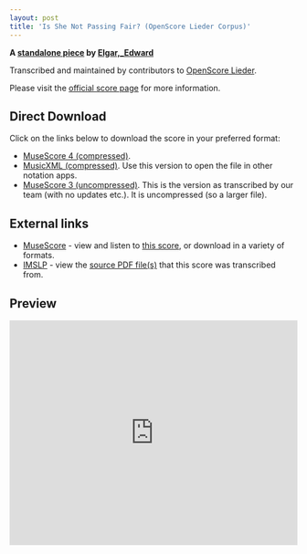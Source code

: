 ```yaml
---
layout: post
title: 'Is She Not Passing Fair? (OpenScore Lieder Corpus)'
---
```


__A [standalone piece](https://fourscoreandmore.org/openscore/lieder/Elgar,_Edward/_/) by [Elgar,_Edward](https://fourscoreandmore.org/openscore/lieder/Elgar,_Edward)__

Transcribed and maintained by contributors to [OpenScore Lieder].

Please visit the [official score page] for more information.

[official score page]: https://musescore.com/openscore-lieder-corpus/scores/6546527
[OpenScore Lieder]: https://musescore.com/openscore-lieder-corpus

## Direct Download

Click on the links below to download the score in your preferred format:
- [MuseScore 4 (compressed)](https://github.com/openscore/lieder/blob/main/scores/Elgar,_Edward/_/Is_She_Not_Passing_Fair/lc6546527.mscz?raw=true).
- [MusicXML (compressed)](https://github.com/openscore/lieder/blob/main/scores/Elgar,_Edward/_/Is_She_Not_Passing_Fair/lc6546527.mxl?raw=true). Use this version to open the file in other notation apps.
- [MuseScore 3 (uncompressed)](https://github.com/openscore/lieder/blob/main/scores/Elgar,_Edward/_/Is_She_Not_Passing_Fair/lc6546527.mscx?raw=true). This is the version as transcribed by our team (with no updates etc.). It is uncompressed (so a larger file).

## External links

- [MuseScore] - view and listen to [this score][MuseScore], or download in a variety of formats.
- [IMSLP] - view the [source PDF file(s)][IMSLP] that this score was transcribed from.

[MuseScore]: https://musescore.com/score/6546527
[IMSLP]: https://imslp.org/wiki/Special:ReverseLookup/33023

## Preview

<iframe width="100%" height="394" src="https://musescore.com/openscore-lieder-corpus/scores/6546527/embed" frameborder="0" allowfullscreen allow="autoplay; fullscreen"></iframe>
